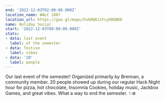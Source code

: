 ```yaml
---
end: '2022-12-03T02:00:00.000Z'
location_name: WALC 1087
location_url: https://goo.gl/maps/FukRQ6JiFcyH9QND6
name: Holiday Social
start: '2022-12-03T00:00:00.000Z'
stats:
- data: last event
  label: of the semester
- data: festive
  label: vibes
- data: '20'
  label: people
---
```


Our last event of the semester! Organized primarily by Brennan, a community member. 20 people showed up during our regular Hack Night hour for pizza, hot chocolate, Insomnia Cookies, holiday music, Jackbox Games, and great vibes. What a way to end the semester. ✨❄️